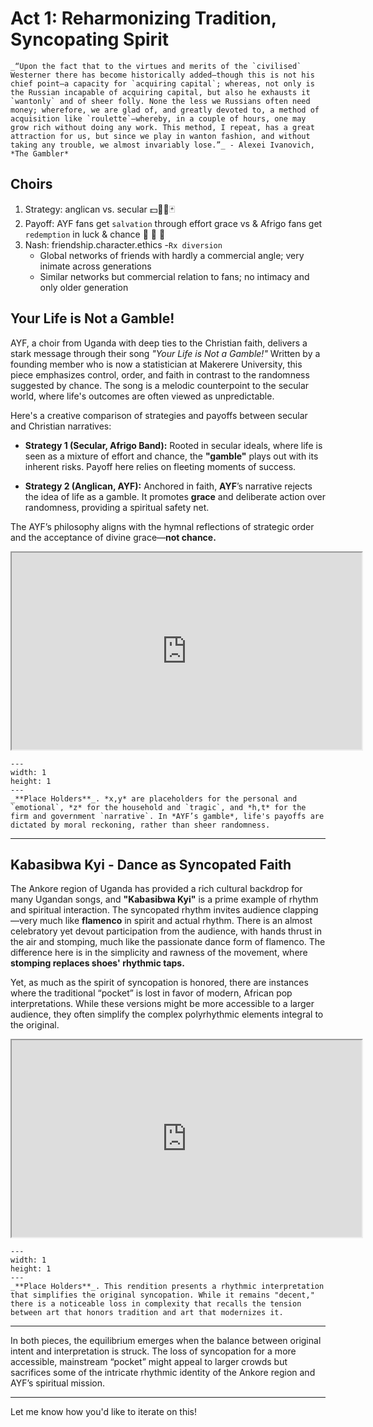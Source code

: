 # Act 1: Reharmonizing Tradition, Syncopating Spirit

```{admonition} The Gambler
_“Upon the fact that to the virtues and merits of the `civilised` Westerner there has become historically added—though this is not his chief point—a capacity for `acquiring capital`; whereas, not only is the Russian incapable of acquiring capital, but also he exhausts it `wantonly` and of sheer folly. None the less we Russians often need money; wherefore, we are glad of, and greatly devoted to, a method of acquisition like `roulette`—whereby, in a couple of hours, one may grow rich without doing any work. This method, I repeat, has a great attraction for us, but since we play in wanton fashion, and without taking any trouble, we almost invariably lose.”_ - Alexei Ivanovich, *The Gambler*  
```

## Choirs
1. Strategy: anglican vs. secular 💵🎱🎲🃏 
2. Payoff: AYF fans get `salvation` through effort grace vs & Afrigo fans get `redemption` in luck & chance 🦠 🧬 🧪 
3. Nash: friendship.character.ethics -`Rx diversion`
   - Global networks of friends with hardly a commercial angle; very inimate across generations
   - Similar networks but commercial relation to fans; no intimacy and only older generation

## Your Life is Not a Gamble!
AYF, a choir from Uganda with deep ties to the Christian faith, delivers a stark message through their song *"Your Life is Not a Gamble!"* Written by a founding member who is now a statistician at Makerere University, this piece emphasizes control, order, and faith in contrast to the randomness suggested by chance. The song is a melodic counterpoint to the secular world, where life's outcomes are often viewed as unpredictable.

Here's a creative comparison of strategies and payoffs between secular and Christian narratives:

- **Strategy 1 (Secular, Afrigo Band):** Rooted in secular ideals, where life is seen as a mixture of effort and chance, the **"gamble"** plays out with its inherent risks. Payoff here relies on fleeting moments of success.
  
- **Strategy 2 (Anglican, AYF):** Anchored in faith, **AYF**’s narrative rejects the idea of life as a gamble. It promotes **grace** and deliberate action over randomness, providing a spiritual safety net.

The AYF’s philosophy aligns with the hymnal reflections of strategic order and the acceptance of divine grace—**not chance.**

<iframe width="560" height="315" src="https://www.youtube.com/embed/NUjlohGkvLY" title="Your life is not a gamble!"></iframe>

```{figure} ../figures/blanche.*
---
width: 1
height: 1
---
_**Place Holders**_. *x,y* are placeholders for the personal and `emotional`, *z* for the household and `tragic`, and *h,t* for the firm and government `narrative`. In *AYF’s gamble*, life's payoffs are dictated by moral reckoning, rather than sheer randomness.
```

---

## Kabasibwa Kyi - Dance as Syncopated Faith

The Ankore region of Uganda has provided a rich cultural backdrop for many Ugandan songs, and **"Kabasibwa Kyi"** is a prime example of rhythm and spiritual interaction. The syncopated rhythm invites audience clapping—very much like **flamenco** in spirit and actual rhythm. There is an almost celebratory yet devout participation from the audience, with hands thrust in the air and stomping, much like the passionate dance form of flamenco. The difference here is in the simplicity and rawness of the movement, where **stomping replaces shoes' rhythmic taps.**

Yet, as much as the spirit of syncopation is honored, there are instances where the traditional “pocket” is lost in favor of modern, African pop interpretations. While these versions might be more accessible to a larger audience, they often simplify the complex polyrhythmic elements integral to the original.

<iframe width="560" height="315" src="https://www.youtube.com/embed/Kw6X292gUoI" title="Kabasibwa Kyi - Decent pocket, missing complexity"></iframe>

```{figure} ../figures/blanche.*
---
width: 1
height: 1
---
_**Place Holders**_. This rendition presents a rhythmic interpretation that simplifies the original syncopation. While it remains "decent," there is a noticeable loss in complexity that recalls the tension between art that honors tradition and art that modernizes it.
```

---

In both pieces, the equilibrium emerges when the balance between original intent and interpretation is struck. The loss of syncopation for a more accessible, mainstream “pocket” might appeal to larger crowds but sacrifices some of the intricate rhythmic identity of the Ankore region and AYF’s spiritual mission.

---

Let me know how you'd like to iterate on this!